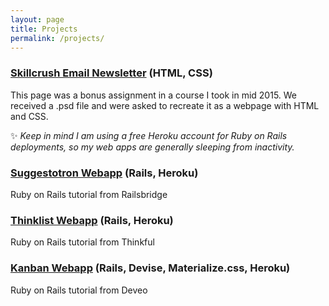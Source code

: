 ```yaml
---
layout: page
title: Projects
permalink: /projects/
---
```


### [Skillcrush Email Newsletter](http://www.adnanquartey.com/bonus101/) (HTML, CSS)
This page was a bonus assignment in a course I took in mid 2015.  We received a .psd file and were asked to recreate it as a webpage with HTML and CSS.  


:sparkles: *Keep in mind I am using a free Heroku account for Ruby on Rails deployments, so my web apps are generally sleeping from inactivity.*
### [Suggestotron Webapp](http://iamquartey-suggestotron.herokuapp.com) (Rails, Heroku)
Ruby on Rails tutorial from Railsbridge

### [Thinklist Webapp](http://iamquartey-thinklist.herokuapp.com) (Rails, Heroku)
Ruby on Rails tutorial from Thinkful

### [Kanban Webapp](http://iamquartey-kanban.herokuapp.com) (Rails, Devise, Materialize.css, Heroku)
Ruby on Rails tutorial from Deveo
